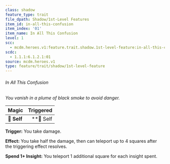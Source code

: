 ```yaml
---
class: shadow
feature_type: trait
file_dpath: Shadow/1st-Level Features
item_id: in-all-this-confusion
item_index: '01'
item_name: In All This Confusion
level: 1
scc:
  - mcdm.heroes.v1:feature.trait.shadow.1st-level-feature:in-all-this-confusion
scdc:
  - 1.1.1:6.1.2.1:01
source: mcdm.heroes.v1
type: feature/trait/shadow/1st-level-feature
---
```


###### In All This Confusion

*You vanish in a plume of black smoke to avoid danger.*

| **Magic**   | **Triggered** |
| ----------- | ------------: |
| **📏 Self** |   \*\*🎯 Self |

**Trigger:** You take damage.

**Effect:** You take half the damage, then can teleport up to 4 squares after the triggering effect resolves.

**Spend 1+ Insight:** You teleport 1 additional square for each insight spent.
